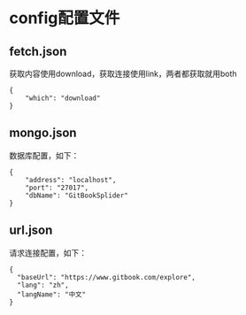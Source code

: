 # config配置文件

## fetch.json
获取内容使用download，获取连接使用link，两者都获取就用both 
```
{
    "which": "download" 
}
```

## mongo.json
数据库配置，如下：
```
{
    "address": "localhost",
    "port": "27017",
    "dbName": "GitBookSplider"
}
```

## url.json
请求连接配置，如下：
```
{
  "baseUrl": "https://www.gitbook.com/explore",
  "lang": "zh",
  "langName": "中文"
}
```